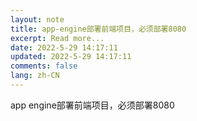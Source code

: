 ```yaml
---
layout: note
title: app-engine部署前端项目，必须部署8080
excerpt: Read more...
date: 2022-5-29 14:17:11
updated: 2022-5-29 14:17:11
comments: false
lang: zh-CN
---
```


app engine部署前端项目，必须部署8080
  